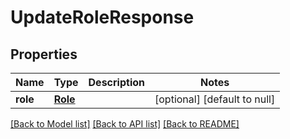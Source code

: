 # UpdateRoleResponse
## Properties

| Name | Type | Description | Notes |
|------------ | ------------- | ------------- | -------------|
| **role** | [**Role**](Role.md) |  | [optional] [default to null] |

[[Back to Model list]](../README.md#documentation-for-models) [[Back to API list]](../README.md#documentation-for-api-endpoints) [[Back to README]](../README.md)


